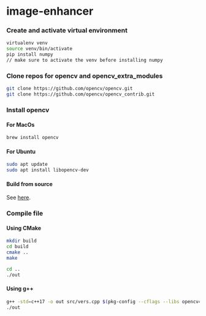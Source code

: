 # image-enhancer


### Create and activate virtual environment
```sh
virtualenv venv
source venv/bin/activate
pip install numpy
// make sure to activate the venv before installing numpy
```


### Clone repos for opencv and opencv_extra_modules
```sh
git clone https://github.com/opencv/opencv.git
git clone https://github.com/opencv/opencv_contrib.git
```

### Install opencv

#### For MacOs
```sh
brew install opencv
```

#### For Ubuntu
```sh
sudo apt update
sudo apt install libopencv-dev
```

#### Build from source
See [here](https://github.com/vmouchakis/configuration/blob/main/install_opencv.sh).


### Compile file

#### Using CMake
```sh
mkdir build
cd build
cmake ..
make

cd ..
./out
```

#### Using g++
```sh
g++ -std=c++17 -o out src/vers.cpp $(pkg-config --cflags --libs opencv4)
./out
```